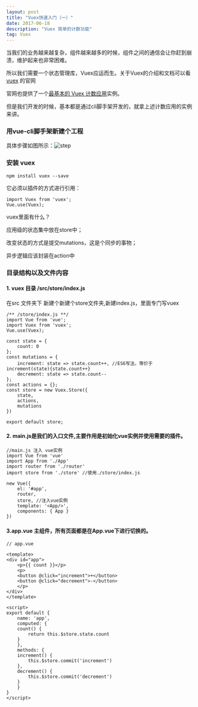 ```yaml
---
layout: post
title: "Vuex快速入门（一）"
date: 2017-06-18
description: "Vuex 简单的计数功能"
tag: Vuex
---   
```

当我们的业务越来越复杂，组件越来越多的时候，组件之间的通信会让你赶到崩溃，维护起来也非常困难。

所以我们需要一个状态管理库，Vuex应运而生。关于Vuex的介绍和文档可以看 [vuex](http://vuex.vuejs.org/zh-cn/intro.html) 的官网

官网也提供了一个[最基本的 Vuex 计数应用](https://jsfiddle.net/n9jmu5v7/1269/)实例。

但是我们开发的时候，基本都是通过cli脚手架开发的，就拿上述计数应用的实例来讲。

### 用vue-cli脚手架新建个工程

具体步骤如图所示：![step](../../../images/2017/06/1.png)

### 安装 vuex

    npm install vuex --save

它必须以插件的方式进行引用：

    import Vuex from 'vuex';
    Vue.use(Vuex);

vuex里面有什么？
 
应用级的状态集中放在store中； 

改变状态的方式是提交mutations，这是个同步的事物； 

异步逻辑应该封装在action中

### 目录结构以及文件内容

#### 1. vuex 目录 /src/store/index.js

在src 文件夹下 新建个新建个store文件夹,新建index.js，里面专门写vuex 

    /** /store/index.js **/
    import Vue from 'vue';
    import Vuex from 'vuex';
    Vue.use(Vuex);
 
    const state = {
        count: 0
    };
    const mutations = {
        increment: state => state.count++, //ES6写法，等价于 increment(state){state.count++}
        decrement: state => state.count--
    };
    const actions = {};
    const store = new Vuex.Store({
        state,
        actions,
        mutations
    })
 
    export default store;

#### 2. main.js是我们的入口文件,主要作用是初始化vue实例并使用需要的插件。

    //main.js 注入 vue实例
    import Vue from 'vue'
    import App from './App'
    import router from './router'
    import store from './store' //使用./store/index.js
 
    new Vue({
        el: '#app',
        router,
        store, //注入vue实例
        template: '<App/>',
        components: { App }
    })

#### 3.app.vue 主组件，所有页面都是在App.vue下进行切换的。
    // app.vue  
        
    <template>
    <div id="app">
        <p>{{ count }}</p>
        <p>
        <button @click="increment">+</button>
        <button @click="decrement">-</button>
        </p>
    </div>
    </template>
    
    <script>
    export default {
        name: 'app',
        computed: {
        count() {
            return this.$store.state.count
        }
        },
        methods: {
        increment() {
            this.$store.commit('increment')
        },
        decrement() {
            this.$store.commit('decrement')
        }
        }
    }
    </script>